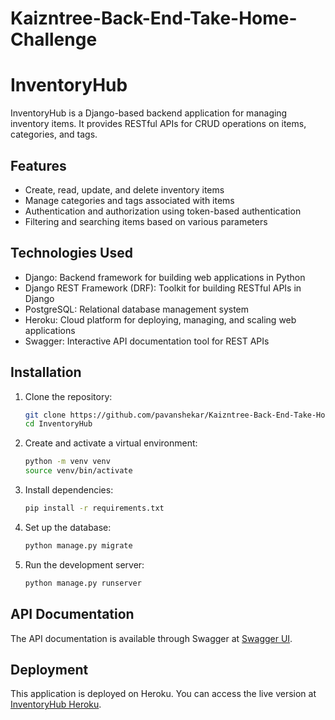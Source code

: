 # Kaizntree-Back-End-Take-Home-Challenge

# InventoryHub

InventoryHub is a Django-based backend application for managing inventory items. It provides RESTful APIs for CRUD operations on items, categories, and tags.

## Features

- Create, read, update, and delete inventory items
- Manage categories and tags associated with items
- Authentication and authorization using token-based authentication
- Filtering and searching items based on various parameters

## Technologies Used

- Django: Backend framework for building web applications in Python
- Django REST Framework (DRF): Toolkit for building RESTful APIs in Django
- PostgreSQL: Relational database management system
- Heroku: Cloud platform for deploying, managing, and scaling web applications
- Swagger: Interactive API documentation tool for REST APIs

## Installation

1. Clone the repository:

    ```bash
    git clone https://github.com/pavanshekar/Kaizntree-Back-End-Take-Home-Challenge.git
    cd InventoryHub
    ```

2. Create and activate a virtual environment:

    ```bash
    python -m venv venv
    source venv/bin/activate
    ```

3. Install dependencies:

    ```bash
    pip install -r requirements.txt
    ```

4. Set up the database:

    ```bash
    python manage.py migrate
    ```

5. Run the development server:

    ```bash
    python manage.py runserver
    ```

## API Documentation

The API documentation is available through Swagger at [Swagger UI](https://app.swaggerhub.com/apis/PAVANSOMASHEKAR97/inventory-hub_api/v1).

## Deployment

This application is deployed on Heroku. You can access the live version at [InventoryHub Heroku](https://inventory-hub-ec1eadc4cca1.herokuapp.com/).
